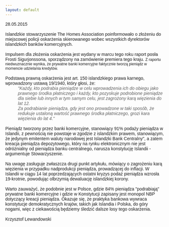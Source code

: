 ```yaml
---
layout: default
---
```


<!--222-->
<p style="margin: 0px; font-family: Helvetica;">28.05.2015</p><p style="margin: 0px; font-family: Helvetica;"><br></p><p style="margin: 0px; font-family: Helvetica;">Islandzkie stowarzyszenie The Homes Association poinformowało o złożeniu do miejscowej policji oskarżenia skierowanego wobec wszystkich dyrektorów islandzkich banków komercyjnych.</p><p style="margin: 0px; font-family: Helvetica;"><br></p><p style="margin: 0px; font-family: Helvetica;">Impulsem dla złożenia oskarżenia jest wydany w marcu tego roku raport posła Frosti Sigurjonssona, sporządzony na zamówienie premiera tego kraju.&nbsp;<span style="font-size: 9pt;">Z raportu niedwuznacznie wynika, że prywatne banki komercyjne faktycznie tworzą pieniądz w momencie udzielania kredytów.</span></p><p style="margin: 0px; font-family: Helvetica;"><br></p><p style="margin: 0px; font-family: Helvetica;">Podstawą prawną oskarżenia jest art. 150 islandzkiego prawa karnego, wprowadzony ustawą 19/1940, który głosi, że:</p><blockquote style="margin: 0 0 0 40px; border: none; padding: 0px;"><p style="margin: 0px; font-family: Helvetica;"><i>"Każdy, kto podrabia pieniądze w celu wprowadzenia ich do obiegu jako prawnego środka płatniczego i każdy, kto pozyskuje podrobione pieniądze dla siebie lub innych w tym samym celu, jest zagrożony karą więzienia do lat 12.</i></p><p style="margin: 0px; font-family: Helvetica;"><i>Za podrabianie pieniądza, gdy jest ono prowadzone w taki sposób, że redukuje ustaloną wartość prawnego środka płatniczego, grozi kara więzienia do lat 4."</i></p></blockquote><p style="margin: 0px; font-family: Helvetica;"><br></p><p style="margin: 0px; font-family: Helvetica;">Pieniądz tworzony przez banki komercyjne, stanowiący 91% podaży pieniądza w Islandii, z pewnością nie powstaje w zgodzie z islandzkim prawem, stanowiącym, że jedynym emitentem waluty narodowej jest Islandzki Bank Centralny", a zatem kreacja pieniądza depozytowego, który na rynku elektronicznym nie jest odróżnialny od pieniądza banku centralnego, narusza konstytucję Islandii - argumentuje Stowarzyszenie.</p><p style="margin: 0px; font-family: Helvetica;"><br></p><p style="margin: 0px; font-family: Helvetica;">Na uwagę zasługuje zwłaszcza drugi punkt artykułu, mówiący o zagrożeniu karą więzienia w przypadku nadprodukcji pieniądza, prowadzącej do inflacji. W Islandii w ciągu 14 lat poprzedzających ostatni kryzys podaż pieniądza wzrosła 19-krotnie, powodując olbrzymią dewaluację islandzkiej korony.</p><p style="margin: 0px; font-family: Helvetica;">







</p><p style="margin: 0px; font-family: Helvetica;"><br></p><p style="margin: 0px; font-family: Helvetica;">Warto zauważyć, że podobnie jest w Polsce, gdzie 84% pieniądza "podrabiają" prywatne banki komercyjne i gdzie w Konstytucji zapisany jest monopol NBP dotyczący kreacji pieniądza. Okazuje się, że praktyka bankowa wywraca konstytucje demokratycznych krajów, takich jak Islandia i Polska, do góry nogami, więc z ciekawością będziemy śledzić dalsze losy tego oskarżenia.</p><p style="margin: 0px; font-family: Helvetica;"><br></p><p style="margin: 0px; font-family: Helvetica;">Krzysztof Lewandowski</p>
